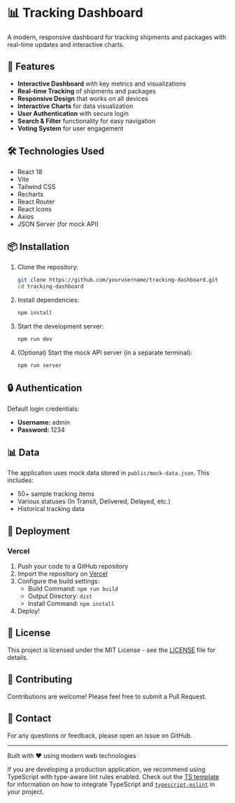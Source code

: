 # 📊 Tracking Dashboard

A modern, responsive dashboard for tracking shipments and packages with real-time updates and interactive charts.

## 🚀 Features

- **Interactive Dashboard** with key metrics and visualizations
- **Real-time Tracking** of shipments and packages
- **Responsive Design** that works on all devices
- **Interactive Charts** for data visualization
- **User Authentication** with secure login
- **Search & Filter** functionality for easy navigation
- **Voting System** for user engagement

## 🛠️ Technologies Used

- React 18
- Vite
- Tailwind CSS
- Recharts
- React Router
- React Icons
- Axios
- JSON Server (for mock API)

## 📦 Installation

1. Clone the repository:
   ```bash
   git clone https://github.com/yourusername/tracking-dashboard.git
   cd tracking-dashboard
   ```

2. Install dependencies:
   ```bash
   npm install
   ```

3. Start the development server:
   ```bash
   npm run dev
   ```

4. (Optional) Start the mock API server (in a separate terminal):
   ```bash
   npm run server
   ```

## 🔒 Authentication

Default login credentials:
- **Username:** admin
- **Password:** 1234

## 📊 Data

The application uses mock data stored in `public/mock-data.json`. This includes:
- 50+ sample tracking items
- Various statuses (In Transit, Delivered, Delayed, etc.)
- Historical tracking data

## 🚀 Deployment

### Vercel

1. Push your code to a GitHub repository
2. Import the repository on [Vercel](https://vercel.com/import)
3. Configure the build settings:
   - Build Command: `npm run build`
   - Output Directory: `dist`
   - Install Command: `npm install`
4. Deploy!

## 📝 License

This project is licensed under the MIT License - see the [LICENSE](LICENSE) file for details.

## 🤝 Contributing

Contributions are welcome! Please feel free to submit a Pull Request.

## 📧 Contact

For any questions or feedback, please open an issue on GitHub.

---

Built with ❤️ using modern web technologies

If you are developing a production application, we recommend using TypeScript with type-aware lint rules enabled. Check out the [TS template](https://github.com/vitejs/vite/tree/main/packages/create-vite/template-react-ts) for information on how to integrate TypeScript and [`typescript-eslint`](https://typescript-eslint.io) in your project.
